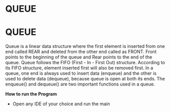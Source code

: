 # QUEUE

# **QUEUE** 
Queue is a linear data structure where the first element is inserted from one end called REAR and deleted from the other end called as FRONT.
Front points to the beginning of the queue and Rear points to the end of the queue.
Queue follows the FIFO (First - In - First Out) structure.
According to its FIFO structure, element inserted first will also be removed first.
In a queue, one end is always used to insert data (enqueue) and the other is used to delete data (dequeue), because queue is open at both its ends.
The enqueue() and dequeue() are two important functions used in a queue.

**How to run the Program**
 * Open any IDE of your choice and run the main 

